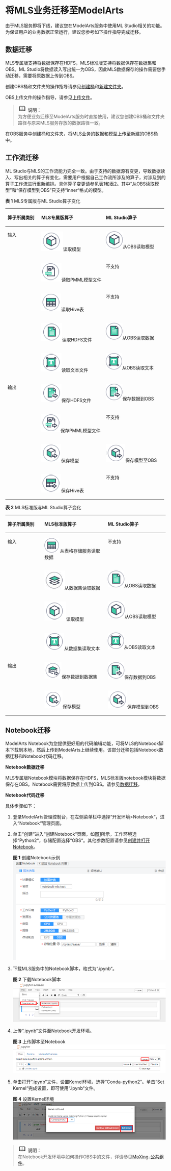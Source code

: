 # 将MLS业务迁移至ModelArts<a name="modelarts_23_0129"></a>

由于MLS服务即将下线，建议您在ModelArts服务中使用ML Studio相关的功能。为保证用户的业务数据正常运行，建议您参考如下操作指导完成迁移。

## 数据迁移<a name="section872861153"></a>

MLS专属版支持将数据保存在HDFS，MLS标准版支持将数据保存在数据集和OBS。ML Studio将数据读入写出统一为OBS，因此MLS数据保存的操作需要您手动迁移，需要将原数据上传到OBS。

创建OBS桶和文件夹的操作指导请参见[创建桶](https://support.huaweicloud.com/usermanual-obs/zh-cn_topic_0045829088.html)和[新建文件夹](https://support.huaweicloud.com/usermanual-obs/zh-cn_topic_0045829103.html)。

OBS上传文件的操作指导，请参见[上传文件](https://support.huaweicloud.com/usermanual-obs/zh-cn_topic_0045829661.html)。

>![](public_sys-resources/icon-note.gif) **说明：**   
>为方便业务迁移至ModelArts服务时直接使用，建议您创建OBS桶和文件夹路径与原来MLS服务存放的数据路径一致。  

在OBS服务中创建桶和文件夹，将MLS业务的数据和模型上传至新建的OBS桶中。

## 工作流迁移<a name="section13167207111111"></a>

ML Studio与MLS的工作流能力完全一致。由于支持的数据源有变更，导致数据读入、写出相关的算子有变化，需要用户根据自己工作流所涉及的算子，对涉及到的算子工作流进行重新编排。具体算子变更请参见[表1](#table12524324122013)和[表2](#table1366217523417)。其中“从OBS读取模型”和“保存模型到OBS”只支持“inner“格式的模型。

**表 1**  MLS专属版与ML Studio算子变化

<a name="table12524324122013"></a>
<table><thead align="left"><tr id="row55261424172011"><th class="cellrowborder" valign="top" width="21.27%" id="mcps1.2.4.1.1"><p id="p2018283712449"><a name="p2018283712449"></a><a name="p2018283712449"></a>算子所属类别</p>
</th>
<th class="cellrowborder" valign="top" width="40.71%" id="mcps1.2.4.1.2"><p id="p115261824172013"><a name="p115261824172013"></a><a name="p115261824172013"></a>MLS专属版算子</p>
</th>
<th class="cellrowborder" valign="top" width="38.019999999999996%" id="mcps1.2.4.1.3"><p id="p1352632415207"><a name="p1352632415207"></a><a name="p1352632415207"></a>ML Studio算子</p>
</th>
</tr>
</thead>
<tbody><tr id="row15271247205"><td class="cellrowborder" rowspan="5" valign="top" width="21.27%" headers="mcps1.2.4.1.1 "><p id="p15837358101311"><a name="p15837358101311"></a><a name="p15837358101311"></a>输入</p>
</td>
<td class="cellrowborder" valign="top" width="40.71%" headers="mcps1.2.4.1.2 "><p id="p652792452016"><a name="p652792452016"></a><a name="p652792452016"></a><a name="image1078833782314"></a><a name="image1078833782314"></a><span><img id="image1078833782314" src="figures/zh-cn_image_0182563331.png"></span>读取模型</p>
</td>
<td class="cellrowborder" valign="top" width="38.019999999999996%" headers="mcps1.2.4.1.3 "><p id="p7163668343"><a name="p7163668343"></a><a name="p7163668343"></a><a name="image31639663419"></a><a name="image31639663419"></a><span><img id="image31639663419" src="figures/OBSModelReader.png" width="52.8675" height="52.8675"></span>从OBS读取模型</p>
</td>
</tr>
<tr id="row135272024102013"><td class="cellrowborder" valign="top" headers="mcps1.2.4.1.1 "><p id="p45271524142012"><a name="p45271524142012"></a><a name="p45271524142012"></a><a name="image109557642420"></a><a name="image109557642420"></a><span><img id="image109557642420" src="figures/zh-cn_image_0182563355.png"></span>读取PMML模型文件</p>
</td>
<td class="cellrowborder" valign="top" headers="mcps1.2.4.1.2 "><p id="p8527132432018"><a name="p8527132432018"></a><a name="p8527132432018"></a>不支持</p>
</td>
</tr>
<tr id="row115271524112011"><td class="cellrowborder" valign="top" headers="mcps1.2.4.1.1 "><p id="p5527724112014"><a name="p5527724112014"></a><a name="p5527724112014"></a><a name="image1971112375248"></a><a name="image1971112375248"></a><span><img id="image1971112375248" src="figures/zh-cn_image_0182563415.png"></span>读取Hive表</p>
</td>
<td class="cellrowborder" valign="top" headers="mcps1.2.4.1.2 "><p id="p55272244208"><a name="p55272244208"></a><a name="p55272244208"></a>不支持</p>
</td>
</tr>
<tr id="row18527824172020"><td class="cellrowborder" valign="top" headers="mcps1.2.4.1.1 "><p id="p1952732412014"><a name="p1952732412014"></a><a name="p1952732412014"></a><a name="image1634617215252"></a><a name="image1634617215252"></a><span><img id="image1634617215252" src="figures/zh-cn_image_0182563439.png"></span>读取HDFS文件</p>
</td>
<td class="cellrowborder" valign="top" headers="mcps1.2.4.1.2 "><p id="p9902124911510"><a name="p9902124911510"></a><a name="p9902124911510"></a><a name="image5283153322"></a><a name="image5283153322"></a><span><img id="image5283153322" src="figures/OBSReader.png" width="51.870000000000005" height="51.870000000000005"></span>从OBS读取数据</p>
</td>
</tr>
<tr id="row8527524112018"><td class="cellrowborder" valign="top" headers="mcps1.2.4.1.1 "><p id="p1252792492016"><a name="p1252792492016"></a><a name="p1252792492016"></a><a name="image215330132515"></a><a name="image215330132515"></a><span><img id="image215330132515" src="figures/zh-cn_image_0182563465.png"></span>读取文本文件</p>
</td>
<td class="cellrowborder" valign="top" headers="mcps1.2.4.1.2 "><p id="p1935054573518"><a name="p1935054573518"></a><a name="p1935054573518"></a><a name="image1635084515359"></a><a name="image1635084515359"></a><span><img id="image1635084515359" src="figures/OBSTextReader.png" width="50.8725" height="50.8725"></span>从OBS读取文本</p>
</td>
</tr>
<tr id="row05191644143420"><td class="cellrowborder" rowspan="4" valign="top" width="21.27%" headers="mcps1.2.4.1.1 "><p id="p14861142114520"><a name="p14861142114520"></a><a name="p14861142114520"></a>输出</p>
</td>
<td class="cellrowborder" valign="top" width="40.71%" headers="mcps1.2.4.1.2 "><p id="p205191644133413"><a name="p205191644133413"></a><a name="p205191644133413"></a><a name="image4464165018268"></a><a name="image4464165018268"></a><span><img id="image4464165018268" src="figures/zh-cn_image_0182563509.png"></span>保存HDFS文件</p>
</td>
<td class="cellrowborder" valign="top" width="38.019999999999996%" headers="mcps1.2.4.1.3 "><p id="p1243244916371"><a name="p1243244916371"></a><a name="p1243244916371"></a><a name="image44322495378"></a><a name="image44322495378"></a><span><img id="image44322495378" src="figures/OBSWriter.png" width="51.870000000000005" height="51.870000000000005"></span>保存数据到OBS</p>
</td>
</tr>
<tr id="row780245413415"><td class="cellrowborder" valign="top" headers="mcps1.2.4.1.1 "><p id="p17802254133417"><a name="p17802254133417"></a><a name="p17802254133417"></a><a name="image10140331202710"></a><a name="image10140331202710"></a><span><img id="image10140331202710" src="figures/zh-cn_image_0182563594.png"></span>保存PMML模型文件</p>
</td>
<td class="cellrowborder" valign="top" headers="mcps1.2.4.1.2 "><p id="p175481225103111"><a name="p175481225103111"></a><a name="p175481225103111"></a>不支持</p>
</td>
</tr>
<tr id="row205139504373"><td class="cellrowborder" valign="top" headers="mcps1.2.4.1.1 "><p id="p951465063715"><a name="p951465063715"></a><a name="p951465063715"></a><a name="image20163572289"></a><a name="image20163572289"></a><span><img id="image20163572289" src="figures/zh-cn_image_0182563577.png"></span>保存模型</p>
</td>
<td class="cellrowborder" valign="top" headers="mcps1.2.4.1.2 "><p id="p182555317399"><a name="p182555317399"></a><a name="p182555317399"></a><a name="image21451232134313"></a><a name="image21451232134313"></a><span><img id="image21451232134313" src="figures/zh-cn_image_0182573038.png"></span>保存模型至OBS</p>
</td>
</tr>
<tr id="row53889552379"><td class="cellrowborder" valign="top" headers="mcps1.2.4.1.1 "><p id="p738815523715"><a name="p738815523715"></a><a name="p738815523715"></a><a name="image1010114384287"></a><a name="image1010114384287"></a><span><img id="image1010114384287" src="figures/zh-cn_image_0182563678.png"></span>保存Hive表</p>
</td>
<td class="cellrowborder" valign="top" headers="mcps1.2.4.1.2 "><p id="p12308150785"><a name="p12308150785"></a><a name="p12308150785"></a>不支持</p>
</td>
</tr>
</tbody>
</table>

**表 2**  MLS标准版与ML Studio算子变化

<a name="table1366217523417"></a>
<table><thead align="left"><tr id="row8662175254117"><th class="cellrowborder" valign="top" width="23.022302230223023%" id="mcps1.2.4.1.1"><p id="p166632523413"><a name="p166632523413"></a><a name="p166632523413"></a>算子所属类别</p>
</th>
<th class="cellrowborder" valign="top" width="39.49394939493949%" id="mcps1.2.4.1.2"><p id="p366315216415"><a name="p366315216415"></a><a name="p366315216415"></a>MLS标准版算子</p>
</th>
<th class="cellrowborder" valign="top" width="37.48374837483748%" id="mcps1.2.4.1.3"><p id="p366314528419"><a name="p366314528419"></a><a name="p366314528419"></a>ML Studio算子</p>
</th>
</tr>
</thead>
<tbody><tr id="row1318311281873"><td class="cellrowborder" rowspan="4" valign="top" width="23.022302230223023%" headers="mcps1.2.4.1.1 "><p id="p11184228779"><a name="p11184228779"></a><a name="p11184228779"></a>输入</p>
</td>
<td class="cellrowborder" valign="top" width="39.49394939493949%" headers="mcps1.2.4.1.2 "><p id="p155463661017"><a name="p155463661017"></a><a name="p155463661017"></a><a name="image555416368108"></a><a name="image555416368108"></a><span><img id="image555416368108" src="figures/CloudTableReader.png"></span>   从表格存储服务读取数据</p>
</td>
<td class="cellrowborder" valign="top" width="37.48374837483748%" headers="mcps1.2.4.1.3 "><p id="p17184152814720"><a name="p17184152814720"></a><a name="p17184152814720"></a>不支持</p>
</td>
</tr>
<tr id="row1266355214114"><td class="cellrowborder" valign="top" headers="mcps1.2.4.1.1 "><p id="p1166325234115"><a name="p1166325234115"></a><a name="p1166325234115"></a><a name="image17215105162912"></a><a name="image17215105162912"></a><span><img id="image17215105162912" src="figures/zh-cn_image_0182564360.png"></span>从数据集读取数据</p>
</td>
<td class="cellrowborder" valign="top" headers="mcps1.2.4.1.2 "><p id="p205901198523"><a name="p205901198523"></a><a name="p205901198523"></a><a name="image53979270323"></a><a name="image53979270323"></a><span><img id="image53979270323" src="figures/OBSReader-21.png" width="51.870000000000005" height="51.870000000000005"></span>从OBS读取数据</p>
</td>
</tr>
<tr id="row166325213414"><td class="cellrowborder" valign="top" headers="mcps1.2.4.1.1 "><p id="p2663175214419"><a name="p2663175214419"></a><a name="p2663175214419"></a><a name="image1295914614291"></a><a name="image1295914614291"></a><span><img id="image1295914614291" src="figures/zh-cn_image_0182564382.png"></span>读取模型</p>
</td>
<td class="cellrowborder" valign="top" headers="mcps1.2.4.1.2 "><p id="p1340412341273"><a name="p1340412341273"></a><a name="p1340412341273"></a><a name="image1425613395340"></a><a name="image1425613395340"></a><span><img id="image1425613395340" src="figures/OBSModelReader-22.png" width="52.8675" height="52.8675"></span>从OBS读取模型</p>
</td>
</tr>
<tr id="row66631452184118"><td class="cellrowborder" valign="top" headers="mcps1.2.4.1.1 "><p id="p966318522410"><a name="p966318522410"></a><a name="p966318522410"></a><a name="image1127111117308"></a><a name="image1127111117308"></a><span><img id="image1127111117308" src="figures/zh-cn_image_0182564383.png"></span>从数据集读取文本</p>
</td>
<td class="cellrowborder" valign="top" headers="mcps1.2.4.1.2 "><p id="p1266315284111"><a name="p1266315284111"></a><a name="p1266315284111"></a><a name="image97928141367"></a><a name="image97928141367"></a><span><img id="image97928141367" src="figures/OBSTextReader-23.png" width="50.8725" height="50.8725"></span>从OBS读取文本</p>
</td>
</tr>
<tr id="row17137717141019"><td class="cellrowborder" rowspan="2" valign="top" width="23.022302230223023%" headers="mcps1.2.4.1.1 "><p id="p146501059193211"><a name="p146501059193211"></a><a name="p146501059193211"></a>输出</p>
</td>
<td class="cellrowborder" valign="top" width="39.49394939493949%" headers="mcps1.2.4.1.2 "><p id="p7137171715106"><a name="p7137171715106"></a><a name="p7137171715106"></a><a name="image1796842617308"></a><a name="image1796842617308"></a><span><img id="image1796842617308" src="figures/zh-cn_image_0182564384.png"></span>保存数据到数据集</p>
</td>
<td class="cellrowborder" valign="top" width="37.48374837483748%" headers="mcps1.2.4.1.3 "><p id="p8733184371117"><a name="p8733184371117"></a><a name="p8733184371117"></a><a name="image17132182183812"></a><a name="image17132182183812"></a><span><img id="image17132182183812" src="figures/OBSWriter-24.png" width="51.870000000000005" height="51.870000000000005"></span>保存数据到OBS</p>
</td>
</tr>
<tr id="row3294122111010"><td class="cellrowborder" valign="top" headers="mcps1.2.4.1.1 "><p id="p8294182114106"><a name="p8294182114106"></a><a name="p8294182114106"></a><a name="image1530775973019"></a><a name="image1530775973019"></a><span><img id="image1530775973019" src="figures/zh-cn_image_0182564176.png"></span>保存模型</p>
</td>
<td class="cellrowborder" valign="top" headers="mcps1.2.4.1.2 "><p id="p1329416214106"><a name="p1329416214106"></a><a name="p1329416214106"></a><a name="image1196954484315"></a><a name="image1196954484315"></a><span><img id="image1196954484315" src="figures/zh-cn_image_0182573165.png"></span>保存模型到OBS</p>
</td>
</tr>
</tbody>
</table>

## Notebook迁移<a name="section42835485153"></a>

ModelArts Notebook为您提供更好用的代码编辑功能，可将MLS的Notebook脚本下载到本地，然后上传到ModelArts上继续使用。该部分迁移包括Notebook数据迁移和Notebook代码迁移。

**Notebook数据迁移**

MLS专属版Notebook模块将数据保存在HDFS，MLS标准版notebook模块将数据保存在OBS。Notebook需要将原数据上传到OBS。请参见[数据迁移](#section872861153)。

**Notebook代码迁移**

具体步骤如下：

1.  登录ModelArts管理控制台，在左侧菜单栏中选择“开发环境\>Notebook“，进入“Notebook“管理页面。
2.  单击“创建“进入“创建Notebook“页面，如[图1](#fig88718193235)所示，工作环境选择“Python2“，存储配置选择“OBS“。其他参数配置请参见[创建并打开Notebook](创建并打开Notebook.md)。

    **图 1**  创建Notebook示例<a name="fig88718193235"></a>  
    ![](figures/创建Notebook示例.png "创建Notebook示例")

3.  下载MLS服务中的Notebook脚本，格式为“.ipynb“。

    **图 2**  下载Notebook脚本<a name="fig12620121113243"></a>  
    ![](figures/下载Notebook脚本.png "下载Notebook脚本")

4.  上传“.ipynb“文件至Notebook开发环境。

    **图 3**  上传脚本至Notebook<a name="fig742916502517"></a>  
    ![](figures/上传脚本至Notebook.png "上传脚本至Notebook")

5.  单击打开“.ipynb“文件，设置Kernel环境，选择“Conda-python2“。单击“Set Kernel“完成设置，即可使用“.ipynb“文件。

    **图 4**  设置Kernel环境<a name="fig1647451132713"></a>  
    ![](figures/设置Kernel环境.png "设置Kernel环境")


>![](public_sys-resources/icon-note.gif) **说明：**   
>在Notebook开发环境中如何操作OBS中的文件，详请参见[MoXing-公共组件](https://github.com/huaweicloud/ModelArts-Lab/blob/master/docs/moxing_api_doc/MoXing_API_File.md)。  

